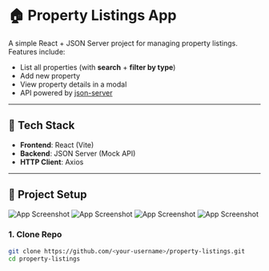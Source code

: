 # 🏠 Property Listings App

A simple React + JSON Server project for managing property listings.  
Features include:
- List all properties (with **search** + **filter by type**)
- Add new property
- View property details in a modal
- API powered by [json-server](https://github.com/typicode/json-server)

---

## 🚀 Tech Stack
- **Frontend**: React (Vite)
- **Backend**: JSON Server (Mock API)
- **HTTP Client**: Axios

---

## 📂 Project Setup

![App Screenshot]([img/SS1.png](https://github.com/mishraji654/property-app/blob/main/SS1.png))
![App Screenshot]([img/SS2.png](https://github.com/mishraji654/property-app/blob/main/SS2.png))
![App Screenshot]([img/SS3.png](https://github.com/mishraji654/property-app/blob/main/SS3.png))
![App Screenshot]([img/SS4.png](https://github.com/mishraji654/property-app/blob/main/SS4.png))

### 1. Clone Repo
```bash
git clone https://github.com/<your-username>/property-listings.git
cd property-listings

